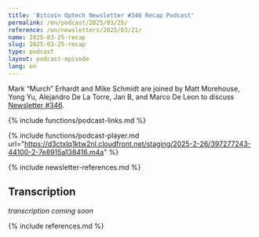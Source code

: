 ```yaml
---
title: 'Bitcoin Optech Newsletter #346 Recap Podcast'
permalink: /en/podcast/2025/03/25/
reference: /en/newsletters/2025/03/21/
name: 2025-03-25-recap
slug: 2025-03-25-recap
type: podcast
layout: podcast-episode
lang: en
---
```

Mark “Murch” Erhardt and Mike Schmidt are joined by Matt Morehouse, Yong Yu,
Alejandro De La Torre, Jan B, and Marco De Leon to discuss [Newsletter #346]({{page.reference}}).

{% include functions/podcast-links.md %}

{% include functions/podcast-player.md url="https://d3ctxlq1ktw2nl.cloudfront.net/staging/2025-2-26/397277243-44100-2-7e8915a138416.m4a" %}

{% include newsletter-references.md %}

## Transcription

_transcription coming soon_

{% include references.md %}

